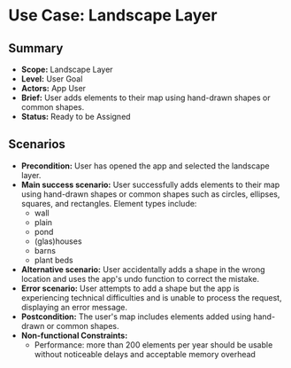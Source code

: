 # Use Case: Landscape Layer

## Summary

- **Scope:** Landscape Layer
- **Level:** User Goal
- **Actors:** App User
- **Brief:** User adds elements to their map using hand-drawn shapes or common shapes.
- **Status:** Ready to be Assigned

## Scenarios

- **Precondition:** User has opened the app and selected the landscape layer.
- **Main success scenario:**
  User successfully adds elements to their map using hand-drawn shapes or common shapes such as circles, ellipses, squares, and rectangles.
  Element types include:
  - wall
  - plain
  - pond
  - (glas)houses
  - barns
  - plant beds
- **Alternative scenario:**
  User accidentally adds a shape in the wrong location and uses the app's undo function to correct the mistake.
- **Error scenario:**
  User attempts to add a shape but the app is experiencing technical difficulties and is unable to process the request, displaying an error message.
- **Postcondition:**
  The user's map includes elements added using hand-drawn or common shapes.
- **Non-functional Constraints:**
  - Performance: more than 200 elements per year should be usable without noticeable delays and acceptable memory overhead

